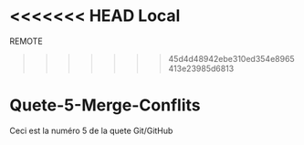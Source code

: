 <<<<<<< HEAD
Local
=======
REMOTE
>>>>>>> 45d4d48942ebe310ed354e8965413e23985d6813
# Quete-5-Merge-Conflits

Ceci est la numéro 5 de la quete Git/GitHub
